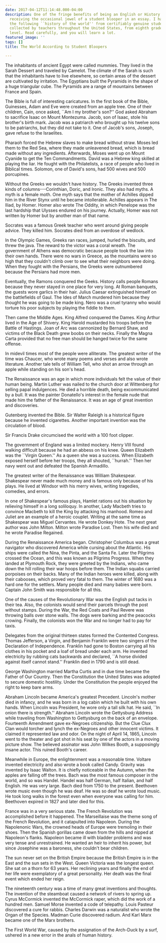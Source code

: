 ```yaml
---
date: 2017-04-12T11:14:48.000-04:00
description: One of the fringe benefits of being an English or History teacher is
  receiving the occasional jewel of a student blooper in an essay. I have pasted together
  the following ``history of the world'' from certifiably genuine student bloopers
  collected by teachers throughout the United States, from eighth grade through college
  level. Read carefully, and you will learn a lot.
featured_image: ''
tags: []
title: The World According to Student Bloopers

---
```

The inhabitants of ancient Egypt were called mummies. They lived in the Sarah Dessert and traveled by Camelot. The climate of the Sarah is such that the inhabitants have to live elsewhere, so certain areas of the dessert are cultivated by irritation. The Egyptians built the Pyramids in the shape of a huge triangular cube. The Pyramids are a range of mountains between France and Spain.

The Bible is full of interesting caricatures. In the first book of the Bible, Guinesses, Adam and Eve were created from an apple tree. One of their children, Cain, once asked, \`\`Am I my brother's son?'' God asked Abraham to sacrifice Isaac on Mount Montezuma. Jacob, son of Isaac, stole his brother's birth mark. Jacob was a patriarch who brought up his twelve sons to be patriarchs, but they did not take to it. One of Jacob's sons, Joseph, gave refuse to the Israelites.

Pharaoh forced the Hebrew slaves to make bread without straw. Moses led them to the Red Sea, where they made unleavened bread, which is bread made without any ingredients. Afterwards, Moses went up on Mount Cyanide to get the Ten Commandments. David was a Hebrew king skilled at playing the liar. He fought with the Philatelists, a race of people who lived in Biblical times. Solomon, one of David's sons, had 500 wives and 500 porcupines.

Without the Greeks we wouldn't have history. The Greeks invented three kinds of columns---Corinthian, Doric, and Ironic. They also had myths. A myth is a female moth. One myth says that the mother of Achilles dipped him in the River Stynx until he became intollerable. Achilles appears in The Iliad, by Homer. Homer also wrote The Oddity, in which Penelope was the last hardship that Ulysses endured on his journey. Actually, Homer was not written by Homer but by another man of that name.

Socrates was a famous Greek teacher who went around giving people advice. They killed him. Socrates died from an overdose of wedlock.

In the Olympic Games, Greeks ran races, jumped, hurled the biscuits, and threw the java. The reward to the victor was a coral wreath. The government of Athens was democratic because people took the law into their own hands. There were no wars in Greece, as the mountains were so high that they couldn't climb over to see what their neighbors were doing. When they fought with the Persians, the Greeks were outnumbered because the Persians had more men.

Eventually, the Ramons conquered the Geeks. History calls people Romans because they never stayed in one place for very long. At Roman banquets, the guests wore garlics in their hair. Julius Caesar extinguished himself on the battlefields of Gaul. The Ides of March murdered him because they thought he was going to be made king. Nero was a cruel tyranny who would torture his poor subjects by playing the fiddle to them.

Then came the Middle Ages. King Alfred conquered the Dames. King Arthur lived in the Age of Shivery. King Harold mustarded his troops before the Battle of Hastings. Joan of Arc was cannonized by Bernard Shaw, and victims of the Black Death grew boobs on their necks. Finally the Magna Carta provided that no free man should be hanged twice for the same offense.

In midevil times most of the people were alliterate. The greatest writer of the time was Chaucer, who wrote many poems and verses and also wrote literature. Another tale tells of William Tell, who shot an arrow through an apple while standing on his son's head.

The Renaissance was an age in which more individuals felt the value of their human being. Martin Luther was nailed to the church door at Wittenberg for selling papal indulgences. He died a horrible death, being excommunicated by a bull. It was the painter Donatello's interest in the female nude that made him the father of the Renaissance. It was an age of great invention and discoveries.

Gutenberg invented the Bible. Sir Walter Raleigh is a historical figure because he invented cigarettes. Another important invention was the circulation of blood.

Sir Francis Drake circumcised the world with a 100 foot clipper.

The government of England was a limited mockery. Henry VIII found walking difficult because he had an abbess on his knee. Queen Elizabeth was the \`\`Virgin Queen.'' As a queen she was a success. When Elizabeth exposed herself before her troops, they all shouted, \`\`hurrah.'' Then her navy went out and defeated the Spanish Armadillo.

The greatest writer of the Renaissance was William Shakespear. Shakespear never made much money and is famous only because of his plays. He lived at Windsor with his merry wives, writing tragedies, comedies, and errors.

In one of Shakespear's famous plays, Hamlet rations out his situation by relieving himself in a long soliloquy. In another, Lady Macbeth tries to convince Macbeth to kill the King by attacking his manhood. Romeo and Juliet are an example of a heroic couplet. Writing at the same time as Shakespear was Miguel Cervantes. He wrote Donkey Hote. The next great author was John Milton. Milton wrote Paradise Lost. Then his wife died and he wrote Paradise Regained.

During the Renaissance America began. Christopher Columbus was a great navigator who discovered America while cursing about the Atlantic. His ships were called the Nina, the Pinta, and the Santa Fe. Later the Pilgrims crossed the Ocean, and this was known as Pilgrims Progress. When they landed at Plymouth Rock, they were greeted by the Indians, who came down the hill rolling their war hoops before them. The Indian squabs carried porpoises on their backs. Many of the Indian heroes were killed, along with their cabooses, which proved very fatal to them. The winter of 1680 was a hard one for the settlers. Many people died and many babies were born. Captain John Smith was responsible for all this.

One of the causes of the Revolutionary War was the English put tacks in their tea. Also, the colonists would send their parcels through the post without stamps. During the War, the Red Coats and Paul Revere was throwing balls over stone walls. The dogs were barking and the peacocks crowing. Finally, the colonists won the War and no longer had to pay for taxis.

Delegates from the original thirteen states formed the Contented Congress. Thomas Jefferson, a Virgin, and Benjamin Franklin were two singers of the Declaration of Independence. Franklin had gone to Boston carrying all his clothes in his pocket and a loaf of bread under each arm. He invented electricity by rubbing cats backwards and declared, \`\`A horse divided against itself cannot stand.'' Franklin died in 1790 and is still dead.

George Washington married Martha Curtis and in due time became the Father of Our Country. Then the Constitution the United States was adopted to secure domestic hostility. Under the Constitution the people enjoyed the right to keep bare arms.

Abraham Lincoln became America's greatest Precedent. Lincoln's mother died in infancy, and he was born in a log cabin which he built with his own hands. When Lincoln was President, he wore only a tall silk hat. He said, \`\`In onion there is strength.'' Abraham Lincoln wrote the Gettysburg Address while traveling from Washington to Gettysburg on the back of an envelope. Fourteenth Amendment gave ex-Negroes citizenship. But the Clue Clux Clan would torcher and lynch the ex-Negroes and other innocent victims. It claimed it represented law and odor. On the night of April 14, 1865, Lincoln went to the theater and got shot in his seat by one of the actors in a moving picture show. The believed assinator was John Wilkes Booth, a supposingly insane actor. This ruined Booth's career.

Meanwhile in Europe, the enlightenment was a reasonable time. Voltare invented electricity and also wrote a book called Candy. Gravity was invented by Isaac Walton. It is chiefly noticeable in the Autumn, when the apples are falling off the trees. Bach was the most famous composer in the world, and so was Handel. Handel was half German, half Italian, and half English. He was very large. Bach died from 1750 to the present. Beethoven wrote music even though he was deaf. He was so deaf he wrote loud music. He took long walks in the forest even when everyone was calling for him. Beethoven expired in 1827 and later died for this.

France was in a very serious state. The French Revolution was accomplished before it happened. The Marseillaise was the theme song of the French Revolution, and it catapulted into Napoleon. During the Napolenonic Wars, the crowned heads of Europe were tremoling in their shoes. Then the Spanish gorillas came down from the hills and nipped at Napoleon's flanks. Napoleon became ill with bladder problems and was very tense and unrestrained. He wanted an heir to inherit his power, but since Josephine was a baroness, she couldn't bear children.

The sun never set on the British Empire because the British Empire is in the East and the sun sets in the West. Queen Victoria was the longest queen. She sat on a thorn for 63 years. Her reclining years and finally the end of her life were exemplatory of a great personality. Her death was the final event which ended her reign.

The nineteenth century was a time of many great inventions and thoughts. The invention of the steamboat caused a network of rivers to spring up. Cyrus McCormick invented the McCormick raper, which did the work of a hundred men. Samuel Morse invented a code of telepathy. Louis Pasteur discovered a cure for rabbis. Charles Darwin was a naturalist who wrote the Organ of the Species. Madman Curie discovered radium. And Karl Marx became one of the Marx brothers.

The First World War, caused by the assignation of the Arch-Duck by a surf, ushered in a new error in the anals of human history.